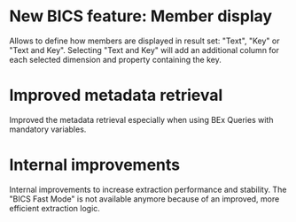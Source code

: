 # New BICS feature: Member display 
Allows to define how members are displayed in result set: "Text", "Key" or "Text and Key". Selecting "Text and Key" will add an additional column for each selected dimension and property containing the key.

# Improved metadata retrieval
Improved the metadata retrieval especially when using BEx Queries with mandatory variables. 

# Internal improvements
Internal improvements to increase extraction performance and stability. The "BICS Fast Mode" is not available anymore because of an improved, more efficient extraction logic.
